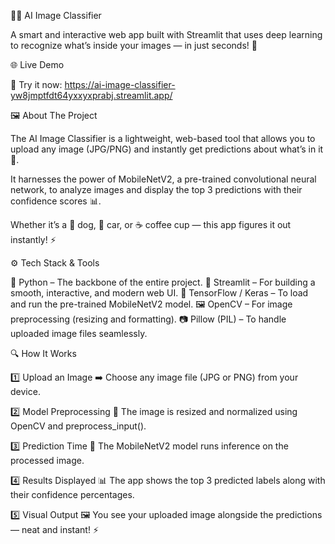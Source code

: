 🧠✨ AI Image Classifier

A smart and interactive web app built with Streamlit that uses deep learning to recognize what’s inside your images — in just seconds! 🚀

🌐 Live Demo

🔗 Try it now: https://ai-image-classifier-yw8jmptfdt64yxxyxprabj.streamlit.app/

🖼️ About The Project

The AI Image Classifier is a lightweight, web-based tool that allows you to upload any image (JPG/PNG) and instantly get predictions about what’s in it 🤖.

It harnesses the power of MobileNetV2, a pre-trained convolutional neural network, to analyze images and display the top 3 predictions with their confidence scores 📊.

Whether it’s a 🐶 dog, 🚗 car, or ☕ coffee cup — this app figures it out instantly! ⚡

⚙️ Tech Stack & Tools

🧩 Python – The backbone of the entire project.
🎨 Streamlit – For building a smooth, interactive, and modern web UI.
🧠 TensorFlow / Keras – To load and run the pre-trained MobileNetV2 model.
🖼️ OpenCV – For image preprocessing (resizing and formatting).
📷 Pillow (PIL) – To handle uploaded image files seamlessly.

🔍 How It Works

1️⃣ Upload an Image
➡️ Choose any image file (JPG or PNG) from your device.

2️⃣ Model Preprocessing
🧮 The image is resized and normalized using OpenCV and preprocess_input().

3️⃣ Prediction Time
🤖 The MobileNetV2 model runs inference on the processed image.

4️⃣ Results Displayed
📊 The app shows the top 3 predicted labels along with their confidence percentages.

5️⃣ Visual Output
🖼️ You see your uploaded image alongside the predictions — neat and instant! ⚡
